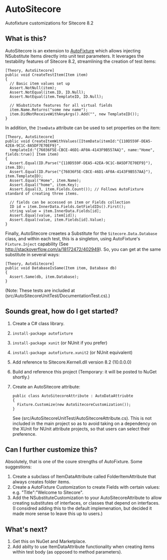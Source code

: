 # AutoSitecore
Autofixture customizations for Sitecore 8.2

## What is this?
AutoSitecore is an extension to [AutoFixture](https://github.com/AutoFixture/AutoFixture) which allows injecting NSubstitute Items directly into 
unit test parameters.  It leverages the testability features of Sitecore 8.2, streamlining the creation of test items:

    [Theory, AutoSitecore]
    public void CreateTestItem(Item item)
    {
      // Basic item values set up
      Assert.NotNull(item);
      Assert.NotEqual(item.ID, ID.Null);
      Assert.NotEqual(item.TemplateID, ID.Null);
      
      // NSubstitute features for all virtual fields
      item.Name.Returns("some new name");
      item.DidNotReceiveWithAnyArgs().Add("", new TemplateID());
    }
    
In addition, the `ItemData` attribute can be used to set properties on the item:

    [Theory, AutoSitecore]
    public void CreateItemWithValues([ItemData(itemId:"{110D559F-DEA5-42EA-9C1C-8A5DF7E70EF9}",
      templateId:"{76036F5E-CBCE-46D1-AF0A-4143F9B557AA}", name:"Home", fields:true)] Item item)
    {
      Assert.Equal(ID.Parse("{110D559F-DEA5-42EA-9C1C-8A5DF7E70EF9}"), item.ID);
      Assert.Equal(ID.Parse("{76036F5E-CBCE-46D1-AF0A-4143F9B557AA}"), item.TemplateID);
      Assert.Equal("Home", item.Name);
      Assert.Equal("home", item.Key);
      Assert.Equal(3, item.Fields.Count()); // Follows AutoFixture standard of creating three items.

      // fields can be accessed on item or Fields collection
      ID id = item.InnerData.Fields.GetFieldIDs().First();
      string value = item.InnerData.Fields[id];
      Assert.Equal(value, item[id]);
      Assert.Equal(value, item.Fields[id].Value);
    }
    
Finally, AutoSitecore creaetes a Substitute for the `Sitecore.Data.Database` class, and within each test, this is a singleton, using AutoFixture's `Fixture.Inject` capability (See http://stackoverflow.com/a/18172472/402949).  So, you can get at the same substitute in several ways:
  
    [Theory, AutoSitecore]
    public void DatabaseIsSame(Item item, Database db)
    {
      Assert.Same(db, item.Database);
    }

(Note: These tests are included at (src/AutoSitecoreUnitTest/DocumentationTest.cs).)
    
## Sounds great, how do I get started?

  1. Create a C# class library.
  2. `install-package autofixture`
  3. `install-package xunit` (or NUnit if you prefer)
  4. `install-package autofixture.xunit2` (or NUnit equivalent)
  5. Add reference to Sitecore.Kernell.dll version 8.2 (10.0.0.0)
  6. Build and reference this project (Temporary: it will be posted to NuGet shortly.)
  7. Create an AutoSitecore attribute:  
  
     ```
     public class AutoSitecoreAttribute : AutoDataAttriubte
     {
       Fixture.Customize(new AutoSitecoreCustomization());
     }
     ```
     See (src/AutoSitecoreUnitTest/AutoSitecoreAttribute.cs). This is not included in the main project so as to avoid taking on a dependency on the XUnit for NUnit attribute projects, so that users can select their preference.
     
## Can I further customize this?

Absolutely, that is one of the coure strengths of AutoFixture.  Some suggestions:

  1. Create a subclass of ItemDataAttribute called FolderItemAttribute that always creates folder items.
  2. Create a AutoFixture Customization to create Fields with certain values: e.g. "Title":"Welcome to Sitecore".
  3. Add the NSubstituteCustomization to your AutoSitecoreAttribute to allow creating substitutes of interfaces, or classes that depend on interfaces. (I considred adding this to the default implemenation, but decided it made more sense to leave this up to users.)

## What's next?

   1. Get this on NuGet and Marketplace.
   2. Add abilty to use ItemDataAttribute functionality when creating items within test body (as opposed to method parameters).
    
